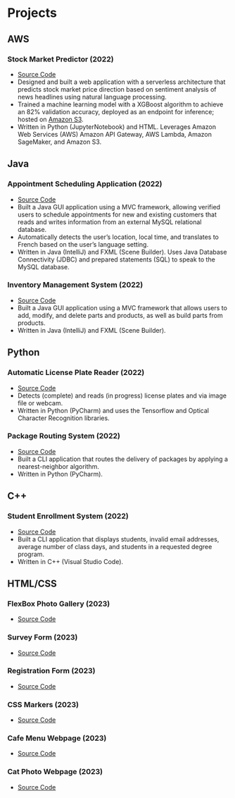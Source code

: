 # Projects

## AWS

### Stock Market Predictor (2022)

- [Source Code](https://github.com/jcongmon/SentimentAnalysisAWS)
- Designed and built a web application with a serverless architecture that predicts stock market price direction based on sentiment analysis of news headlines using natural language processing.
- Trained a machine learning model with a XGBoost algorithm to achieve an 82% validation accuracy, deployed as an endpoint for inference; hosted on [Amazon S3](https://congmon-sentiment-web.s3.amazonaws.com/index.html).
- Written in Python (JupyterNotebook) and HTML. Leverages Amazon Web Services (AWS) Amazon API Gateway, AWS Lambda, Amazon SageMaker, and Amazon S3.

## Java

### Appointment Scheduling Application (2022)

- [Source Code](https://github.com/jcongmon/SchedulingSystem)
- Built a Java GUI application using a MVC framework, allowing verified users to schedule appointments for new and existing customers that reads and writes information from an external MySQL relational database.
- Automatically detects the user’s location, local time, and translates to French based on the user’s language setting.
- Written in Java (IntelliJ) and FXML (Scene Builder). Uses Java Database Connectivity (JDBC) and prepared statements (SQL) to speak to the MySQL database.

### Inventory Management System (2022)

- [Source Code](https://github.com/jcongmon/InventoryManagementSystem)
- Built a Java GUI application using a MVC framework that allows users to add, modify, and delete parts and products, as well as build parts from products.
- Written in Java (IntelliJ) and FXML (Scene Builder).

## Python

### Automatic License Plate Reader (2022)

- [Source Code](https://github.com/jcongmon/TF-AutomaticLicensePlateReader)
- Detects (complete) and reads (in progress) license plates and via image file or webcam.
- Written in Python (PyCharm) and uses the Tensorflow and Optical Character Recognition libraries.

### Package Routing System (2022)

- [Source Code](https://github.com/jcongmon/PackageDeliveryRouting)
- Built a CLI application that routes the delivery of packages by applying a nearest-neighbor algorithm.
- Written in Python (PyCharm).

## C++

### Student Enrollment System (2022)

- [Source Code](https://github.com/jcongmon/EnrollmentSystem)
- Built a CLI application that displays students, invalid email addresses, average number of class days, and students in a requested degree program.
- Written in C++ (Visual Studio Code).

## HTML/CSS

### FlexBox Photo Gallery (2023)
- [Source Code](https://github.com/jcongmon/freeCodeCamp/tree/main/PhotoGallery)

### Survey Form (2023)
- [Source Code](https://github.com/jcongmon/freeCodeCamp/tree/main/SurveyForm)

### Registration Form (2023)
- [Source Code](https://github.com/jcongmon/freeCodeCamp/tree/main/RegistrationForm)

### CSS Markers (2023)
- [Source Code](https://github.com/jcongmon/freeCodeCamp/tree/main/CSSMarkers)

### Cafe Menu Webpage (2023)
- [Source Code](https://github.com/jcongmon/freeCodeCamp/tree/main/CafeMenu)

### Cat Photo Webpage (2023)
- [Source Code](https://github.com/jcongmon/freeCodeCamp/blob/main/responsiveWebDesign/CatPhotoApp)
